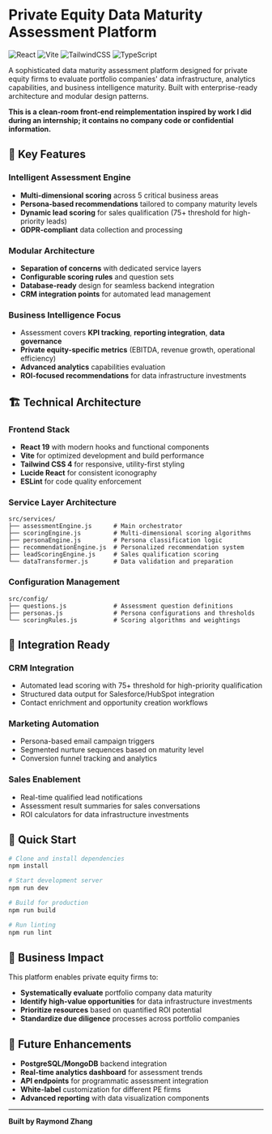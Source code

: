 # Private Equity Data Maturity Assessment Platform

![React](https://img.shields.io/badge/React-19.1.0-blue?logo=react)
![Vite](https://img.shields.io/badge/Vite-7.0.4-646CFF?logo=vite)
![TailwindCSS](https://img.shields.io/badge/TailwindCSS-4.1.11-06B6D4?logo=tailwindcss)
![TypeScript](https://img.shields.io/badge/TypeScript-Ready-3178C6?logo=typescript)

A sophisticated data maturity assessment platform designed for private equity firms to evaluate portfolio companies' data infrastructure, analytics capabilities, and business intelligence maturity. Built with enterprise-ready architecture and modular design patterns.

**This is a clean-room front-end reimplementation inspired by work I did during an internship; it contains no company code or confidential information.**

## 🎯 Key Features

### **Intelligent Assessment Engine**
- **Multi-dimensional scoring** across 5 critical business areas
- **Persona-based recommendations** tailored to company maturity levels
- **Dynamic lead scoring** for sales qualification (75+ threshold for high-priority leads)
- **GDPR-compliant** data collection and processing

### **Modular Architecture**
- **Separation of concerns** with dedicated service layers
- **Configurable scoring rules** and question sets
- **Database-ready** design for seamless backend integration
- **CRM integration points** for automated lead management

### **Business Intelligence Focus**
- Assessment covers **KPI tracking**, **reporting integration**, **data governance**
- **Private equity-specific metrics** (EBITDA, revenue growth, operational efficiency)
- **Advanced analytics** capabilities evaluation
- **ROI-focused recommendations** for data infrastructure investments

## 🏗️ Technical Architecture

### **Frontend Stack**
- **React 19** with modern hooks and functional components
- **Vite** for optimized development and build performance
- **Tailwind CSS 4** for responsive, utility-first styling
- **Lucide React** for consistent iconography
- **ESLint** for code quality enforcement

### **Service Layer Architecture**
```
src/services/
├── assessmentEngine.js      # Main orchestrator
├── scoringEngine.js         # Multi-dimensional scoring algorithms
├── personaEngine.js         # Persona classification logic
├── recommendationEngine.js  # Personalized recommendation system
├── leadScoringEngine.js     # Sales qualification scoring
└── dataTransformer.js       # Data validation and preparation
```

### **Configuration Management**
```
src/config/
├── questions.js             # Assessment question definitions
├── personas.js              # Persona configurations and thresholds
└── scoringRules.js          # Scoring algorithms and weightings
```

## 🔧 Integration Ready

### **CRM Integration**
- Automated lead scoring with 75+ threshold for high-priority qualification
- Structured data output for Salesforce/HubSpot integration
- Contact enrichment and opportunity creation workflows

### **Marketing Automation**
- Persona-based email campaign triggers
- Segmented nurture sequences based on maturity level
- Conversion funnel tracking and analytics

### **Sales Enablement**
- Real-time qualified lead notifications
- Assessment result summaries for sales conversations
- ROI calculators for data infrastructure investments

## 🚀 Quick Start

```bash
# Clone and install dependencies
npm install

# Start development server
npm run dev

# Build for production
npm run build

# Run linting
npm run lint
```

## 💼 Business Impact

This platform enables private equity firms to:
- **Systematically evaluate** portfolio company data maturity
- **Identify high-value opportunities** for data infrastructure investments
- **Prioritize resources** based on quantified ROI potential
- **Standardize due diligence** processes across portfolio companies

## 🔮 Future Enhancements

- **PostgreSQL/MongoDB** backend integration
- **Real-time analytics dashboard** for assessment trends
- **API endpoints** for programmatic assessment integration
- **White-label** customization for different PE firms
- **Advanced reporting** with data visualization components

---

**Built by Raymond Zhang**
